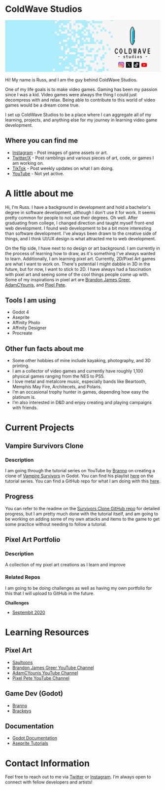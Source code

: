 # ColdWave Studios

![](Images/Twitter_Banner.png)

Hi! My name is Russ, and I am the guy behind ColdWave Studios.

One of my life goals is to make video games. Gaming has been my passion since I was a kid. Video games were always the thing I could just decompress with and relax. Being able to contribute to this world of video games would be a dream come true.

I set up ColdWave Studios to be a place where I can aggregate all of my learning, projects, and anything else for my journey in learning video game development.

## Where you can find me

- [Instagram](https://www.instagram.com/coldwave.studios/) - Post images of game assets or art.
- [Twitter/X](https://x.com/ColdWaveStudios) - Post ramblings and various pieces of art, code, or games I am working on.
- [TikTok](https://www.tiktok.com/@coldwavestudios?_t=8mxRNYRx7Tb&_r=1) - Post weekly updates on what I am doing.
- [YouTube](https://www.youtube.com/channel/UCZYYBsdQ4WmXQD_KXdyK06Q) - Not yet active. 

# A little about me

Hi, I'm Russ. I have a background in development and hold a bachelor's degree in software development, although I don't use it for work. It seems pretty common for people to not use their degrees. Oh well. After graduating from college, I changed direction and taught myself front-end web development. I found web development to be a bit more interesting than software development. I've always been drawn to the creative side of things, and I think UI/UX design is what attracted me to web development.

On the flip side, I have next to no design or art background. I am currently in the process of learning how to draw, as it's something I've always wanted to learn. Additionally, I am learning pixel art. Currently, 2D/Pixel Art games are what I want to work on. There's potential I might dabble in 3D in the future, but for now, I want to stick to 2D. I have always had a fascination with pixel art and seeing some of the cool things people come up with. Some of my inspirations in pixel art are [Brandon James Greer](https://www.youtube.com/@BJGpixel), [AdamCYounis](https://www.youtube.com/@AdamCYounis), and  [Pixel Pete](https://www.youtube.com/@PeterMilko).

## Tools I am using

- Godot 4
- Aseprite
- Affinity Photo
- Affinity Designer
- Procreate

## Other fun facts about me

- Some other hobbies of mine include kayaking, photography, and 3D printing.
- I am a collector of video games and currently have roughly 1,100 physical games ranging from the NES to PS5.
- I love metal and metalcore music, especially bands like Beartooth, Memphis May Fire, Architecets, and Polaris.
- I’m an occasional trophy hunter in games, depending how easy the platinum is.
- I’m also interested in D&D and enjoy creating and playing campaigns with friends.

# Current Projects

## Vampire Survivors Clone

### Description

I am going through the tutorial series on YouTube by [Branno](https://www.youtube.com/@BrannoDev) on creating a clone of [Vampire Survivors](https://www.youtube.com/watch?v=GFeHlz31KRk) in Godot. You can find his playlist [here](https://www.youtube.com/playlist?list=PLtosjGHWDab682nfZ1f6JSQ1cjap7Ieeb) on the tutorial series. You can find a GitHub repo for what I am doing with this [here](https://github.com/ColdWave-Stuidos/Survivors_Clone).

## Progress
You can refer to the readme on the [Survivors Clone GitHub repo](https://github.com/ColdWave-Stuidos/Survivors_Clone) for detailed progress, but I am pretty much done with the tutorial itself, and am going to be working on adding some of my own attacks and items to the game to get some practice without needing to follow a tutorial.

## Pixel Art Portfolio

### Description

A collection of my pixel art creations as I learn and improve

### Related Repos

I am going to be doing challenges as well as having my own portfolio for this that I will upload to GitHub in the future.

**Challenges**

- [Septembit 2020](https://github.com/ColdWave-Stuidos/SeptemBIT_2020)

# Learning Resources

## Pixel Art

- [Saultoons](https://www.youtube.com/@saultoons)
- [Brandon James Greer YouTube Channel](https://www.youtube.com/@BJGpixel)
- [AdamCYounis YouTube Channel](https://www.youtube.com/@AdamCYounis)
- [Pixel Pete YouTube Channel](https://www.youtube.com/@PeterMilko)

## Game Dev (Godot)

- [Branno](https://www.youtube.com/@BrannoDev)
- [Brackeys](https://www.youtube.com/@Brackeys)

## Documentation

- [Godot Documentation](https://docs.godotengine.org/en/stable/)
- [Aseprite Tutorials](https://www.aseprite.org/docs/)

# Contact Information

Feel free to reach out to me via [Twitter](https://x.com/ColdWaveStudios) or [Instagram](https://www.instagram.com/coldwave.studios/). I’m always open to connect with fellow developers and artists!